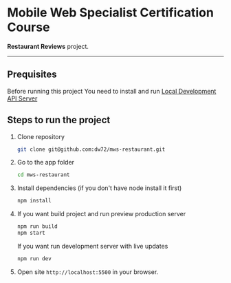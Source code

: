 # Mobile Web Specialist Certification Course

**Restaurant Reviews** project.

---

## Prequisites

Before running this project You need to install and run [Local Development API Server](https://github.com/udacity/mws-restaurant-stage-2)

## Steps to run the project

1.  Clone repository

    ```sh
    git clone git@github.com:dw72/mws-restaurant.git
    ```

1.  Go to the app folder

    ```sh
    cd mws-restaurant
    ```

1.  Install dependencies (if you don't have node install it first)

    ```sh
    npm install
    ```

1.  If you want build project and run preview production server

    ```sh
    npm run build
    npm start
    ```

    If you want run development server with live updates

    ```sh
    npm run dev
    ```

1.  Open site `http://localhost:5500` in your browser.

